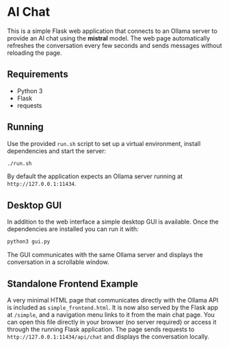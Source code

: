 # AI Chat

This is a simple Flask web application that connects to an Ollama server to provide an AI chat using the **mistral** model. The web page automatically refreshes the conversation every few seconds and sends messages without reloading the page.

## Requirements

- Python 3
- Flask
- requests

## Running

Use the provided `run.sh` script to set up a virtual environment, install dependencies and start the server:

```bash
./run.sh
```

By default the application expects an Ollama server running at `http://127.0.0.1:11434`.

## Desktop GUI

In addition to the web interface a simple desktop GUI is available. Once the
dependencies are installed you can run it with:

```bash
python3 gui.py
```

The GUI communicates with the same Ollama server and displays the conversation
in a scrollable window.

## Standalone Frontend Example

A very minimal HTML page that communicates directly with the Ollama API is included as `simple_frontend.html`. It is now also served by the Flask app at `/simple`, and a navigation menu links to it from the main chat page. You can open this file directly in your browser (no server required) or access it through the running Flask application. The page sends requests to `http://127.0.0.1:11434/api/chat` and displays the conversation locally.
